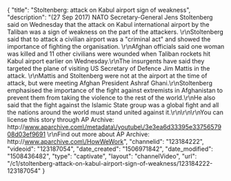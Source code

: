 {
    "title": "Stoltenberg: attack on Kabul airport sign of weakness",
    "description": "(27 Sep 2017) NATO Secretary-General Jens Stoltenberg said on Wednesday that the attack on Kabul international airport by the Taliban was a sign of weakness on the part of the attackers. \r\nStoltenberg said that to attack a civilian airport was a \"criminal act\" and showed the importance of fighting the organisation. \r\nAfghan officials said one woman was killed and 11 other civilians were wounded when Taliban rockets hit Kabul airport earlier on Wednesday.\r\nThe insurgents have said they targeted the plane of visiting US Secretary of Defence Jim Mattis in the attack. \r\nMattis and Stoltenberg were not at the airport at the time of attack, but were meeting Afghan President Ashraf Ghani.\r\nStoltenberg emphasised the importance of the fight against extremists in Afghanistan to prevent them from taking the violence to the rest of the world.\r\nHe also said that the fight against the Islamic State group was a global fight and all the nations around the world must stand united against it.\r\n\r\n\r\nYou can license this story through AP Archive: http:\/\/www.aparchive.com\/metadata\/youtube\/3e3ea6d33395e3375657908d03ef9691 \r\nFind out more about AP Archive: http:\/\/www.aparchive.com\/HowWeWork",
    "channelid": "123184222",
    "videoid": "123187054",
    "date_created": "1506971842",
    "date_modified": "1508436482",
    "type": "captivate",
    "layout": "channelVideo",
    "url": "\/c1\/stoltenberg-attack-on-kabul-airport-sign-of-weakness\/123184222-123187054"
}